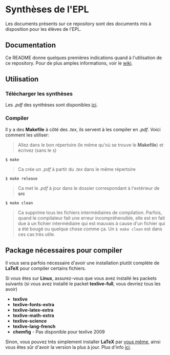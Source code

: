 Synthèses de l'EPL
=================
Les documents présents sur ce repository sont des documents mis à disposition pour les élèves de l'EPL.

Documentation
-------------
Ce README donne quelques premières indications quand à l'utilisation de ce repository.
Pour de plus amples informations, voir le [wiki](https://github.com/Gp2mv3/Syntheses/wiki).

Utilisation
-----------
### Télécharger les synthèses
Les *.pdf* des synthèses sont disponibles
[ici](https://www.dropbox.com/sh/mglnckwio1ug5x0/BgESQh2X2a).

### Compiler
Il y a des **Makefile** à côté des *.tex*, ils servent à les compiler en *.pdf*.
Voici comment les utiliser:
> Allez dans le bon répertoire (le même qu'où se trouve le **Makefile**) et écrivez (sans le `$`)
> 
	$ make
> Ca crée un *.pdf* à partir du *.tex* dans le même répertoire
>
	$ make release
>
> Ca met le *.pdf* à jour dans le dossier correspondant à l'extérieur de **src**
>
	$ make clean
>
> Ca supprime tous les fichiers intermédiaires de compilation.
> Parfois, quand le compilateur fait une erreur incompréhensible, elle est en fait due à un fichier intermédiaire qui est mauvais à cause d'un fichier qui a été bougé ou quelque chose comme ça. Un `$ make clean` est dans ces cas très utile.

Package nécessaires pour compiler
---------------------------------
Il vous sera parfois nécessaire d'avoir une installation plutôt complète de **LaTeX** pour compiler certains fichiers.

Si vous êtes sur **Linux**, assurez-vous que vous avez installé les packets suivants (si vous avez installé le packet **texlive-full**, vous devriez tous les avoir)

* **texlive**
* **texlive-fonts-extra**
* **texlive-latex-extra**
* **texlive-math-extra**
* **texlive-science**
* **texlive-lang-french**
* **chemfig** - Pas disponible pour texlive 2009

Sinon, vous pouvez très simplement installer **LaTeX** par [vous même](http://tug.org/texlive/acquire-netinstall.html), ainsi vous êtes sûr d'avoir la version la plus à jour.
Plus d'info [ici](http://tex.stackexchange.com/questions/1092/how-to-install-vanilla-texlive-on-debian-or-ubuntu/39162#39162).
